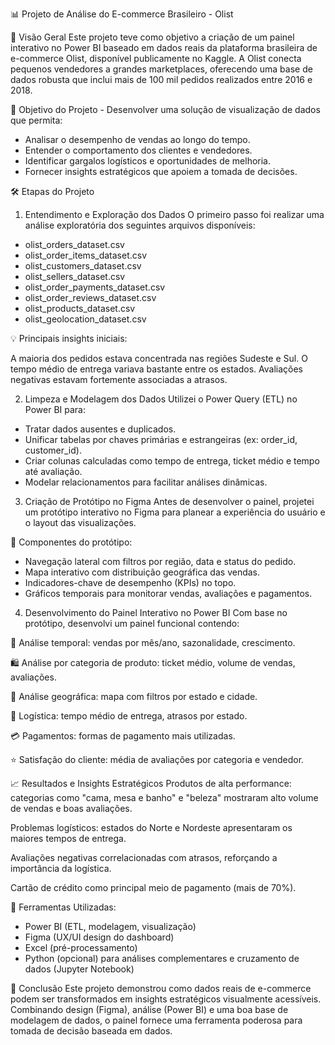 


📊 Projeto de Análise do E-commerce Brasileiro - Olist

🧩 Visão Geral
Este projeto teve como objetivo a criação de um painel interativo no Power BI baseado em dados reais da plataforma brasileira de e-commerce Olist, disponível publicamente no Kaggle. A Olist conecta pequenos vendedores a grandes marketplaces, oferecendo uma base de dados robusta que inclui mais de 100 mil pedidos realizados entre 2016 e 2018.

🎯 Objetivo do Projeto - Desenvolver uma solução de visualização de dados que permita:
- Analisar o desempenho de vendas ao longo do tempo.
- Entender o comportamento dos clientes e vendedores.
- Identificar gargalos logísticos e oportunidades de melhoria.
- Fornecer insights estratégicos que apoiem a tomada de decisões.

🛠️ Etapas do Projeto
1. Entendimento e Exploração dos Dados
O primeiro passo foi realizar uma análise exploratória dos seguintes arquivos disponíveis:
- olist_orders_dataset.csv
- olist_order_items_dataset.csv
- olist_customers_dataset.csv
- olist_sellers_dataset.csv
- olist_order_payments_dataset.csv
- olist_order_reviews_dataset.csv
- olist_products_dataset.csv
- olist_geolocation_dataset.csv

💡 Principais insights iniciais:

A maioria dos pedidos estava concentrada nas regiões Sudeste e Sul.
O tempo médio de entrega variava bastante entre os estados.
Avaliações negativas estavam fortemente associadas a atrasos.

2. Limpeza e Modelagem dos Dados
Utilizei o Power Query (ETL) no Power BI para:
- Tratar dados ausentes e duplicados.
- Unificar tabelas por chaves primárias e estrangeiras (ex: order_id, customer_id).
- Criar colunas calculadas como tempo de entrega, ticket médio e tempo até avaliação.
- Modelar relacionamentos para facilitar análises dinâmicas.

3. Criação de Protótipo no Figma
Antes de desenvolver o painel, projetei um protótipo interativo no Figma para planear a experiência do usuário e o layout das visualizações.

📌 Componentes do protótipo:
- Navegação lateral com filtros por região, data e status do pedido.
- Mapa interativo com distribuição geográfica das vendas.
- Indicadores-chave de desempenho (KPIs) no topo.
- Gráficos temporais para monitorar vendas, avaliações e pagamentos.

4. Desenvolvimento do Painel Interativo no Power BI
Com base no protótipo, desenvolvi um painel funcional contendo:

📆 Análise temporal: vendas por mês/ano, sazonalidade, crescimento.

🛍️ Análise por categoria de produto: ticket médio, volume de vendas, avaliações.

📍 Análise geográfica: mapa com filtros por estado e cidade.

🚚 Logística: tempo médio de entrega, atrasos por estado.

💳 Pagamentos: formas de pagamento mais utilizadas.

⭐ Satisfação do cliente: média de avaliações por categoria e vendedor.

📈 Resultados e Insights Estratégicos
Produtos de alta performance: categorias como "cama, mesa e banho" e "beleza" mostraram alto volume de vendas e boas avaliações.

Problemas logísticos: estados do Norte e Nordeste apresentaram os maiores tempos de entrega.

Avaliações negativas correlacionadas com atrasos, reforçando a importância da logística.

Cartão de crédito como principal meio de pagamento (mais de 70%).

🔧 Ferramentas Utilizadas:
- Power BI (ETL, modelagem, visualização)
- Figma (UX/UI design do dashboard)
- Excel (pré-processamento)
- Python (opcional) para análises complementares e cruzamento de dados (Jupyter Notebook)

📝 Conclusão
Este projeto demonstrou como dados reais de e-commerce podem ser transformados em insights estratégicos visualmente acessíveis. Combinando design (Figma), análise (Power BI) e uma boa base de modelagem de dados, o painel fornece uma ferramenta poderosa para tomada de decisão baseada em dados.
